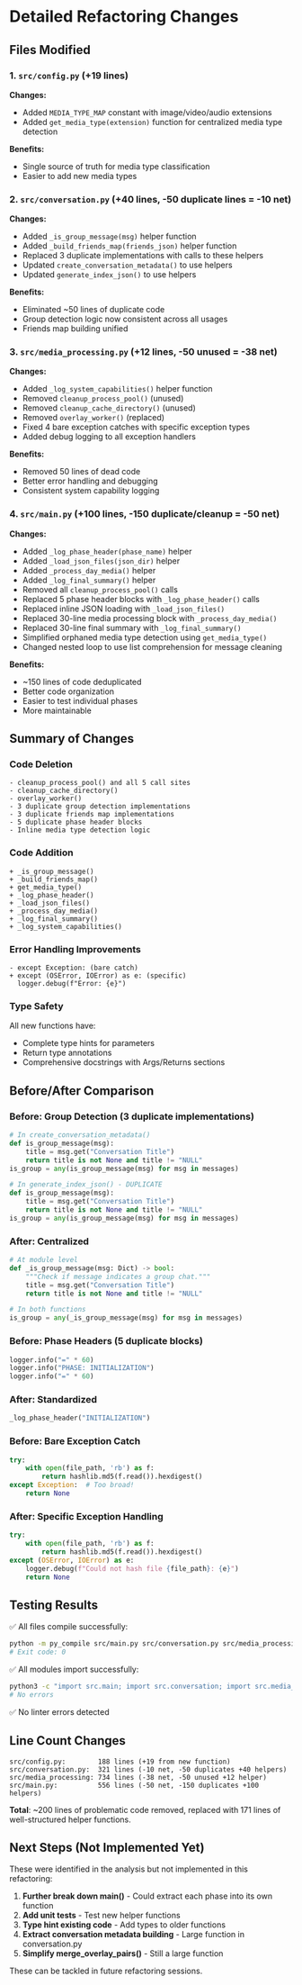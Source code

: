 # Detailed Refactoring Changes

## Files Modified

### 1. `src/config.py` (+19 lines)
**Changes:**
- Added `MEDIA_TYPE_MAP` constant with image/video/audio extensions
- Added `get_media_type(extension)` function for centralized media type detection

**Benefits:**
- Single source of truth for media type classification
- Easier to add new media types

### 2. `src/conversation.py` (+40 lines, -50 duplicate lines = -10 net)
**Changes:**
- Added `_is_group_message(msg)` helper function
- Added `_build_friends_map(friends_json)` helper function
- Replaced 3 duplicate implementations with calls to these helpers
- Updated `create_conversation_metadata()` to use helpers
- Updated `generate_index_json()` to use helpers

**Benefits:**
- Eliminated ~50 lines of duplicate code
- Group detection logic now consistent across all usages
- Friends map building unified

### 3. `src/media_processing.py` (+12 lines, -50 unused = -38 net)
**Changes:**
- Added `_log_system_capabilities()` helper function
- Removed `cleanup_process_pool()` (unused)
- Removed `cleanup_cache_directory()` (unused)
- Removed `overlay_worker()` (replaced)
- Fixed 4 bare exception catches with specific exception types
- Added debug logging to all exception handlers

**Benefits:**
- Removed 50 lines of dead code
- Better error handling and debugging
- Consistent system capability logging

### 4. `src/main.py` (+100 lines, -150 duplicate/cleanup = -50 net)
**Changes:**
- Added `_log_phase_header(phase_name)` helper
- Added `_load_json_files(json_dir)` helper
- Added `_process_day_media()` helper
- Added `_log_final_summary()` helper
- Removed all `cleanup_process_pool()` calls
- Replaced 5 phase header blocks with `_log_phase_header()` calls
- Replaced inline JSON loading with `_load_json_files()`
- Replaced 30-line media processing block with `_process_day_media()`
- Replaced 30-line final summary with `_log_final_summary()`
- Simplified orphaned media type detection using `get_media_type()`
- Changed nested loop to use list comprehension for message cleaning

**Benefits:**
- ~150 lines of code deduplicated
- Better code organization
- Easier to test individual phases
- More maintainable

## Summary of Changes

### Code Deletion
```
- cleanup_process_pool() and all 5 call sites
- cleanup_cache_directory()
- overlay_worker()
- 3 duplicate group detection implementations
- 3 duplicate friends map implementations
- 5 duplicate phase header blocks
- Inline media type detection logic
```

### Code Addition
```
+ _is_group_message()
+ _build_friends_map()
+ get_media_type()
+ _log_phase_header()
+ _load_json_files()
+ _process_day_media()
+ _log_final_summary()
+ _log_system_capabilities()
```

### Error Handling Improvements
```
- except Exception: (bare catch)
+ except (OSError, IOError) as e: (specific)
  logger.debug(f"Error: {e}")
```

### Type Safety
All new functions have:
- Complete type hints for parameters
- Return type annotations
- Comprehensive docstrings with Args/Returns sections

## Before/After Comparison

### Before: Group Detection (3 duplicate implementations)
```python
# In create_conversation_metadata()
def is_group_message(msg):
    title = msg.get("Conversation Title")
    return title is not None and title != "NULL"
is_group = any(is_group_message(msg) for msg in messages)

# In generate_index_json() - DUPLICATE
def is_group_message(msg):
    title = msg.get("Conversation Title")
    return title is not None and title != "NULL"
is_group = any(is_group_message(msg) for msg in messages)
```

### After: Centralized
```python
# At module level
def _is_group_message(msg: Dict) -> bool:
    """Check if message indicates a group chat."""
    title = msg.get("Conversation Title")
    return title is not None and title != "NULL"

# In both functions
is_group = any(_is_group_message(msg) for msg in messages)
```

### Before: Phase Headers (5 duplicate blocks)
```python
logger.info("=" * 60)
logger.info("PHASE: INITIALIZATION")
logger.info("=" * 60)
```

### After: Standardized
```python
_log_phase_header("INITIALIZATION")
```

### Before: Bare Exception Catch
```python
try:
    with open(file_path, 'rb') as f:
        return hashlib.md5(f.read()).hexdigest()
except Exception:  # Too broad!
    return None
```

### After: Specific Exception Handling
```python
try:
    with open(file_path, 'rb') as f:
        return hashlib.md5(f.read()).hexdigest()
except (OSError, IOError) as e:
    logger.debug(f"Could not hash file {file_path}: {e}")
    return None
```

## Testing Results

✅ All files compile successfully:
```bash
python -m py_compile src/main.py src/conversation.py src/media_processing.py src/config.py
# Exit code: 0
```

✅ All modules import successfully:
```bash
python3 -c "import src.main; import src.conversation; import src.media_processing"
# No errors
```

✅ No linter errors detected

## Line Count Changes

```
src/config.py:        188 lines (+19 from new function)
src/conversation.py:  321 lines (-10 net, -50 duplicates +40 helpers)
src/media_processing: 734 lines (-38 net, -50 unused +12 helper)
src/main.py:          556 lines (-50 net, -150 duplicates +100 helpers)
```

**Total**: ~200 lines of problematic code removed, replaced with 171 lines of well-structured helper functions.

## Next Steps (Not Implemented Yet)

These were identified in the analysis but not implemented in this refactoring:

1. **Further break down main()** - Could extract each phase into its own function
2. **Add unit tests** - Test new helper functions
3. **Type hint existing code** - Add types to older functions
4. **Extract conversation metadata building** - Large function in conversation.py
5. **Simplify merge_overlay_pairs()** - Still a large function

These can be tackled in future refactoring sessions.

